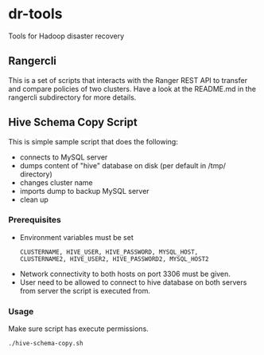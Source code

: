 # dr-tools
Tools for Hadoop disaster recovery

## Rangercli

This is a set of scripts that interacts with the Ranger REST API to transfer
and compare policies of two clusters. Have a look at the README.md in the
rangercli subdirectory for more details.

## Hive Schema Copy Script

This is simple sample script that does the following:

* connects to MySQL server
* dumps content of "hive" database on disk (per default in /tmp/ directory)
* changes cluster name
* imports dump to backup MySQL server
* clean up

### Prerequisites

* Environment variables must be set
  ```
  CLUSTERNAME, HIVE_USER, HIVE_PASSWORD, MYSQL_HOST,
  CLUSTERNAME2, HIVE_USER2, HIVE_PASSWORD2, MYSQL_HOST2
  ```
* Network connectivity to both hosts on port 3306 must be given.
* User need to be allowed to connect to hive database on both servers from
  server the script is executed from.

### Usage
Make sure script has execute permissions.
```
./hive-schema-copy.sh
```
